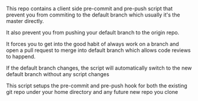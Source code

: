 
This repo contains a client side pre-commit and pre-push script that prevent you from commiting to the default branch which usually it's the master directly.

It also prevent you from pushing your default branch to the origin repo.

It forces you to get into the good habit of always work on a branch and open a pull request to merge into default branch which allows code reviews to happend.

If the default branch changes, the script will automatically switch to the new default branch without any script changes

This script setups the pre-commit and pre-push hook for both the existing git repo under your home directory and any future new repo you clone
